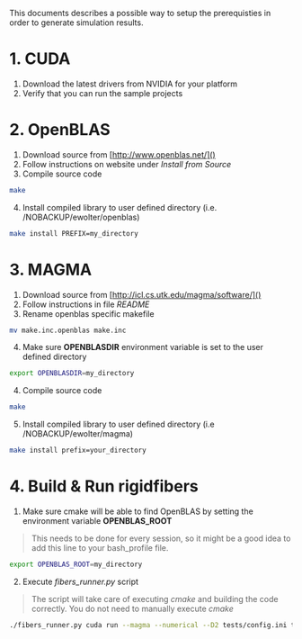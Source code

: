 This documents describes a possible way to setup the prerequisties in order to generate simulation results.

# 1. CUDA

1. Download the latest drivers from NVIDIA for your platform
2. Verify that you can run the sample projects

# 2. OpenBLAS

1. Download source from [http://www.openblas.net/]()
2. Follow instructions on website under *Install from Source*
3. Compile source code

```bash
make
```

4. Install compiled library to user defined directory (i.e. /NOBACKUP/ewolter/openblas)

```bash
make install PREFIX=my_directory
```

# 3. MAGMA

1. Download source from [http://icl.cs.utk.edu/magma/software/]()
2. Follow instructions in file *README*
3. Rename openblas specific makefile

```bash
mv make.inc.openblas make.inc
```

4. Make sure **OPENBLASDIR** environment variable is set to the user defined directory

```bash
export OPENBLASDIR=my_directory
```

4. Compile source code

```bash
make
```

5. Install compiled library to user defined directory (i.e /NOBACKUP/ewolter/magma)

```bash
make install prefix=your_directory
```

# 4. Build & Run rigidfibers

1. Make sure cmake will be able to find OpenBLAS by setting the environment variable **OPENBLAS_ROOT**
> This needs to be done for every session, so it might be a good idea to add this line to your bash_profile file.

```bash
export OPENBLAS_ROOT=my_directory
```

2. Execute *fibers_runner.py* script
> The script will take care of executing *cmake* and building the code correctly. You do not need to manually execute *cmake*

```bash
./fibers_runner.py cuda run --magma --numerical --D2 tests/config.ini tests/XcT_ref100.in
```
